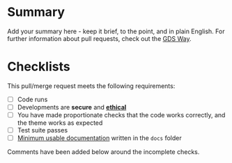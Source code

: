 # Summary

Add your summary here - keep it brief, to the point, and in plain English. For further
information about pull requests, check out the
[GDS Way](https://gds-way.cloudapps.digital/standards/pull-requests.html).

# Checklists

<!--
These are DO-CONFIRM checklists; it CONFIRMs that you have DOne each item.

Outstanding actions should be completed before reviewers are assigned; if actions are
irrelevant, please try and add a comment stating why.

Incomplete pull/merge requests MAY be blocked until actions are resolved, or closed at
the reviewers' discretion.
-->

This pull/merge request meets the following requirements:

- [ ] Code runs
- [ ] Developments are **secure** and [**ethical**][data-ethics-framework]
- [ ] You have made proportionate checks that the code works correctly, and the theme
  works as expected
- [ ] Test suite passes
- [ ] [Minimum usable documentation][agilemodeling] written in the `docs` folder

Comments have been added below around the incomplete checks.

[agilemodeling]: http://agilemodeling.com/essays/documentLate.htm
[data-ethics-framework]: https://www.gov.uk/government/publications/data-ethics-framework
